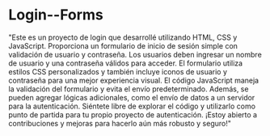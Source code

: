 # Login--Forms


"Este es un proyecto de login que desarrollé utilizando HTML, CSS y JavaScript. Proporciona un formulario de inicio de sesión simple con validación de usuario y contraseña. Los usuarios deben ingresar un nombre de usuario y una contraseña válidos para acceder. El formulario utiliza estilos CSS personalizados y también incluye iconos de usuario y contraseña para una mejor experiencia visual. El código JavaScript maneja la validación del formulario y evita el envío predeterminado. Además, se pueden agregar lógicas adicionales, como el envío de datos a un servidor para la autenticación. Siéntete libre de explorar el código y utilizarlo como punto de partida para tu propio proyecto de autenticación. ¡Estoy abierto a contribuciones y mejoras para hacerlo aún más robusto y seguro!"
